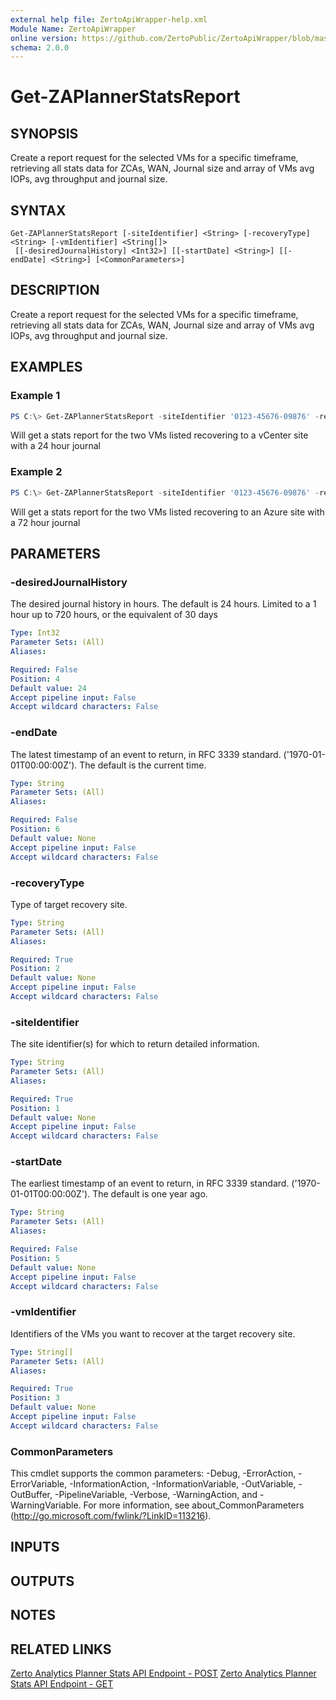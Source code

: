 ```yaml
---
external help file: ZertoApiWrapper-help.xml
Module Name: ZertoApiWrapper
online version: https://github.com/ZertoPublic/ZertoApiWrapper/blob/master/docs/Get-ZAPlannerStatsReport.md
schema: 2.0.0
---
```


# Get-ZAPlannerStatsReport

## SYNOPSIS
Create a report request for the selected VMs for a specific timeframe, retrieving all stats data for ZCAs, WAN, Journal size and array of VMs avg IOPs, avg throughput and journal size.

## SYNTAX

```
Get-ZAPlannerStatsReport [-siteIdentifier] <String> [-recoveryType] <String> [-vmIdentifier] <String[]>
 [[-desiredJournalHistory] <Int32>] [[-startDate] <String>] [[-endDate] <String>] [<CommonParameters>]
```

## DESCRIPTION
Create a report request for the selected VMs for a specific timeframe, retrieving all stats data for ZCAs, WAN, Journal size and array of VMs avg IOPs, avg throughput and journal size.

## EXAMPLES

### Example 1
```powershell
PS C:\> Get-ZAPlannerStatsReport -siteIdentifier '0123-45676-09876' -recoveryType vcenter -vmIdentifier 'vmIdentifier01', 'vmIdentifier02'
```

Will get a stats report for the two VMs listed recovering to a vCenter site with a 24 hour journal

### Example 2
```powershell
PS C:\> Get-ZAPlannerStatsReport -siteIdentifier '0123-45676-09876' -recoveryType Azure -vmIdentifier 'vmIdentifier01', 'vmIdentifier02' -desiredJournalHistory 72
```

Will get a stats report for the two VMs listed recovering to an Azure site with a 72 hour journal

## PARAMETERS

### -desiredJournalHistory
The desired journal history in hours.
The default is 24 hours.
Limited to a 1 hour up to 720 hours, or the equivalent of 30 days

```yaml
Type: Int32
Parameter Sets: (All)
Aliases:

Required: False
Position: 4
Default value: 24
Accept pipeline input: False
Accept wildcard characters: False
```

### -endDate
The latest timestamp of an event to return, in RFC 3339 standard.
('1970-01-01T00:00:00Z').
The default is the current time.

```yaml
Type: String
Parameter Sets: (All)
Aliases:

Required: False
Position: 6
Default value: None
Accept pipeline input: False
Accept wildcard characters: False
```

### -recoveryType
Type of target recovery site.

```yaml
Type: String
Parameter Sets: (All)
Aliases:

Required: True
Position: 2
Default value: None
Accept pipeline input: False
Accept wildcard characters: False
```

### -siteIdentifier
The site identifier(s) for which to return detailed information.

```yaml
Type: String
Parameter Sets: (All)
Aliases:

Required: True
Position: 1
Default value: None
Accept pipeline input: False
Accept wildcard characters: False
```

### -startDate
The earliest timestamp of an event to return, in RFC 3339 standard.
('1970-01-01T00:00:00Z').
The default is one year ago.

```yaml
Type: String
Parameter Sets: (All)
Aliases:

Required: False
Position: 5
Default value: None
Accept pipeline input: False
Accept wildcard characters: False
```

### -vmIdentifier
Identifiers of the VMs you want to recover at the target recovery site.

```yaml
Type: String[]
Parameter Sets: (All)
Aliases:

Required: True
Position: 3
Default value: None
Accept pipeline input: False
Accept wildcard characters: False
```

### CommonParameters
This cmdlet supports the common parameters: -Debug, -ErrorAction, -ErrorVariable, -InformationAction, -InformationVariable, -OutVariable, -OutBuffer, -PipelineVariable, -Verbose, -WarningAction, and -WarningVariable. For more information, see about_CommonParameters (http://go.microsoft.com/fwlink/?LinkID=113216).

## INPUTS

## OUTPUTS

## NOTES

## RELATED LINKS
[Zerto Analytics Planner Stats API Endpoint - POST](https://docs.api.zerto.com/#/Planner/post_v2_planner_reports_stats)
[Zerto Analytics Planner Stats API Endpoint - GET](https://docs.api.zerto.com/#/Planner/get_v2_planner_reports_stats)
